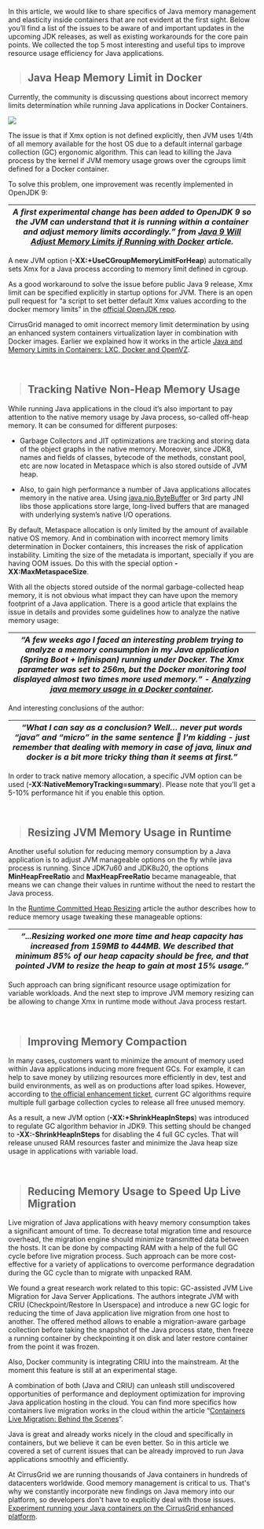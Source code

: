 In this article, we would like to share specifics of Java memory management and elasticity inside containers that are not evident at the first sight. Below you’ll find a list of the issues to be aware of and important updates in the upcoming JDK releases, as well as existing workarounds for the core pain points. We collected the top 5 most interesting and useful tips to improve resource usage efficiency for Java applications.

> ## Java Heap Memory Limit in Docker
Currently, the community is discussing questions about incorrect memory limits determination while running Java applications in Docker Containers.

![](https://jelastic.com/blog/wp-content/uploads/2017/04/screen.png)

The issue is that if Xmx option is not defined explicitly, then JVM uses 1/4th of all memory available for the host OS due to a default internal garbage collection (GC) ergonomic algorithm. This can lead to killing the Java process by the kernel if JVM memory usage grows over the cgroups limit defined for a Docker container.

To solve this problem, one improvement was recently implemented in OpenJDK 9:  

| _A first experimental change has been added to OpenJDK 9 so the JVM can understand that it is running within a container and adjust memory limits accordingly.” from [Java 9 Will Adjust Memory Limits if Running with Docker](https://www.infoq.com/news/2017/02/java-memory-limit-container/) article._ |
| ----------- |

A new JVM option (**-XX:+UseCGroupMemoryLimitForHeap**) automatically sets Xmx for a Java process according to memory limit defined in cgroup.

As a good workaround to solve the issue before public Java 9 release, Xmx limit can be specified explicitly in startup options for JVM. There is an open pull request for “a script to set better default Xmx values according to the docker memory limits” in the [official OpenJDK repo](https://github.com/docker-library/openjdk/pull/71).

CirrusGrid managed to omit incorrect memory limit determination by using an enhanced system containers virtualization layer in combination with Docker images. Earlier we explained how it works in the article [Java and Memory Limits in Containers: LXC, Docker and OpenVZ](https://jelastic.com/blog/java-and-memory-limits-in-containers-lxc-docker-and-openvz/).<p>&nbsp;</p>

> ## Tracking Native Non-Heap Memory Usage

While running Java applications in the cloud it’s also important to pay attention to the native memory usage by Java process, so-called off-heap memory. It can be consumed for different purposes:

- Garbage Collectors and JIT optimizations are tracking and storing data of the object graphs in the native memory. Moreover, since JDK8, names and fields of classes, bytecode of the methods, constant pool, etc are now located in Metaspace which is also stored outside of JVM heap.

- Also, to gain high performance a number of Java applications allocates memory in the native area. Using [java.nio.ByteBuffer](https://docs.oracle.com/javase/7/docs/api/java/nio/ByteBuffer.html) or 3rd party JNI libs those applications store large, long-lived buffers that are managed with underlying system’s native I/O operations.

By default, Metaspace allocation is only limited by the amount of available native OS memory. And in combination with incorrect memory limits determination in Docker containers, this increases the risk of application instability. Limiting the size of the metadata is important, specially if you are having OOM issues. Do this with the special option **-XX:MaxMetaspaceSize**.

With all the objects stored outside of the normal garbage-collected heap memory, it is not obvious what impact they can have upon the memory footprint of a Java application. There is a good article that explains the issue in details and provides some guidelines how to analyze the native memory usage:

| _“A few weeks ago I faced an interesting problem trying to analyze a memory consumption in my Java application (Spring Boot + Infinispan) running under Docker. The Xmx parameter was set to 256m, but the Docker monitoring tool displayed almost two times more used memory.” - [Analyzing java memory usage in a Docker container](http://trustmeiamadeveloper.com/2016/03/18/where-is-my-memory-java/)._ |
| ----------- |

And interesting conclusions of the author:

| _“What I can say as a conclusion? Well… never put words “java” and “micro” in the same sentence 🙂 I'm kidding - just remember that dealing with memory in case of java, linux and docker is a bit more tricky thing than it seems at first.”_ |
| ----------- |

In order to track native memory allocation, a specific JVM option can be used (**-XX:NativeMemoryTracking=summary**). Please note that you’ll get a 5-10% performance hit if you enable this option.<p>&nbsp;</p>

> ## Resizing JVM Memory Usage in Runtime
Another useful solution for reducing memory consumption by a Java application is to adjust JVM manageable options on the fly while java process is running. Since JDK7u60 and JDK8u20, the options **MinHeapFreeRatio** and **MaxHeapFreeRatio** became manageable, that means we can change their values in runtime without the need to restart the Java process.

In the [Runtime Committed Heap Resizing](https://dzone.com/articles/runtime-commited-heap-resizing) article the author describes how to reduce memory usage tweaking these manageable options:

| _“...Resizing worked one more time and heap capacity has increased from 159MB to 444MB. We described that minimum 85% of our heap capacity should be free, and that pointed JVM to resize the heap to gain at most 15% usage.”_ |
| ----------- |

Such approach can bring significant resource usage optimization for variable workloads. And the next step to improve JVM memory resizing can be allowing to change Xmx in runtime mode without Java process restart.<p>&nbsp;</p>

> ## Improving Memory Compaction

In many cases, customers want to minimize the amount of memory used within Java applications inducing more frequent GCs. For example, it can help to save money by utilizing resources more efficiently in dev, test and build environments, as well as on productions after load spikes. However, according to [the official enhancement ticket](https://bugs.openjdk.java.net/browse/JDK-8146436), current GC algorithms require multiple full garbage collection cycles to release all free unused memory.

As a result, a new JVM option (**-XX:+ShrinkHeapInSteps**) was introduced to regulate GC algorithm behavior in JDK9. This setting should be changed to **-XX:-ShrinkHeapInSteps** for disabling the 4 full GC cycles. That will release unused RAM resources faster and minimize the Java heap size usage in applications with variable load.<p>&nbsp;</p>

> ## Reducing Memory Usage to Speed Up Live Migration

Live migration of Java applications with heavy memory consumption takes a significant amount of time. To decrease total migration time and resource overhead, the migration engine should minimize transmitted data between the hosts. It can be done by compacting RAM with a help of the full GC cycle before live migration process. Such approach can be more cost-effective for a variety of applications to overcome performance degradation during the GC cycle than to migrate with unpacked RAM.

We found a great research work related to this topic: GC-assisted JVM Live Migration for Java Server Applications. The authors integrate JVM with CRIU (Checkpoint/Restore In Userspace) and introduce a new GC logic for reducing the time of Java application live migration from one host to another. The offered method allows to enable a migration-aware garbage collection before taking the snapshot of the Java process state, then freeze a running container by checkpointing it on disk and later restore container from the point it was frozen.

Also, Docker community is integrating CRIU into the mainstream. At the moment this feature is still at an experimental stage.

A combination of both (Java and CRIU) can unleash still undiscovered opportunities of performance and deployment optimization for improving Java application hosting in the cloud.  You can find more specifics how containers live migration works in the cloud within the article “[Containers Live Migration: Behind the Scenes](https://www.infoq.com/articles/container-live-migration/)”.

Java is great and already works nicely in the cloud and specifically in containers, but we believe it can be even better. So in this article we covered a set of current issues that can be already improved to run Java applications smoothly and efficiently.

At CirrusGrid we are running thousands of Java containers in hundreds of datacenters worldwide. Good memory management is critical to us. That's why we constantly incorporate new findings on Java memory into our platform, so developers don't have to explicitly deal with those issues. [Experiment running your Java containers on the CirrusGrid enhanced platform](https://www.qloud.my/cirrusgrid/).
